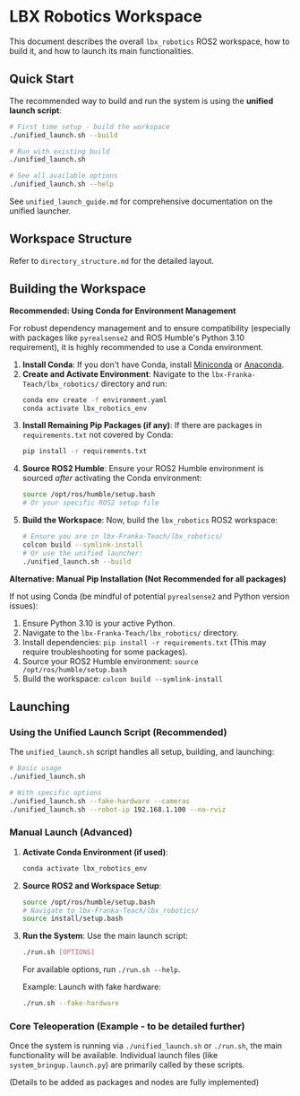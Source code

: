 # LBX Robotics Workspace

This document describes the overall `lbx_robotics` ROS2 workspace, how to build it, and how to launch its main functionalities.

## Quick Start

The recommended way to build and run the system is using the **unified launch script**:

```bash
# First time setup - build the workspace
./unified_launch.sh --build

# Run with existing build
./unified_launch.sh

# See all available options
./unified_launch.sh --help
```

See `unified_launch_guide.md` for comprehensive documentation on the unified launcher.

## Workspace Structure

Refer to `directory_structure.md` for the detailed layout.

## Building the Workspace

**Recommended: Using Conda for Environment Management**

For robust dependency management and to ensure compatibility (especially with packages like `pyrealsense2` and ROS Humble's Python 3.10 requirement), it is highly recommended to use a Conda environment.

1.  **Install Conda**: If you don't have Conda, install [Miniconda](https://docs.conda.io/en/latest/miniconda.html) or [Anaconda](https://www.anaconda.com/products/distribution).
2.  **Create and Activate Environment**: Navigate to the `lbx-Franka-Teach/lbx_robotics/` directory and run:
    ```bash
    conda env create -f environment.yaml
    conda activate lbx_robotics_env
    ```
3.  **Install Remaining Pip Packages (if any)**: If there are packages in `requirements.txt` not covered by Conda:
    ```bash
    pip install -r requirements.txt
    ```
4.  **Source ROS2 Humble**: Ensure your ROS2 Humble environment is sourced _after_ activating the Conda environment:
    ```bash
    source /opt/ros/humble/setup.bash
    # Or your specific ROS2 setup file
    ```
5.  **Build the Workspace**: Now, build the `lbx_robotics` ROS2 workspace:
    ```bash
    # Ensure you are in lbx-Franka-Teach/lbx_robotics/
    colcon build --symlink-install
    # Or use the unified launcher:
    ./unified_launch.sh --build
    ```

**Alternative: Manual Pip Installation (Not Recommended for all packages)**

If not using Conda (be mindful of potential `pyrealsense2` and Python version issues):

1.  Ensure Python 3.10 is your active Python.
2.  Navigate to the `lbx-Franka-Teach/lbx_robotics/` directory.
3.  Install dependencies: `pip install -r requirements.txt` (This may require troubleshooting for some packages).
4.  Source your ROS2 Humble environment: `source /opt/ros/humble/setup.bash`
5.  Build the workspace: `colcon build --symlink-install`

## Launching

### Using the Unified Launch Script (Recommended)

The `unified_launch.sh` script handles all setup, building, and launching:

```bash
# Basic usage
./unified_launch.sh

# With specific options
./unified_launch.sh --fake-hardware --cameras
./unified_launch.sh --robot-ip 192.168.1.100 --no-rviz
```

### Manual Launch (Advanced)

1.  **Activate Conda Environment (if used)**:
    ```bash
    conda activate lbx_robotics_env
    ```
2.  **Source ROS2 and Workspace Setup**:
    ```bash
    source /opt/ros/humble/setup.bash
    # Navigate to lbx-Franka-Teach/lbx_robotics/
    source install/setup.bash
    ```
3.  **Run the System**: Use the main launch script:

    ```bash
    ./run.sh [OPTIONS]
    ```

    For available options, run `./run.sh --help`.

    Example: Launch with fake hardware:

    ```bash
    ./run.sh --fake-hardware
    ```

### Core Teleoperation (Example - to be detailed further)

Once the system is running via `./unified_launch.sh` or `./run.sh`, the main functionality will be available.
Individual launch files (like `system_bringup.launch.py`) are primarily called by these scripts.

(Details to be added as packages and nodes are fully implemented)
